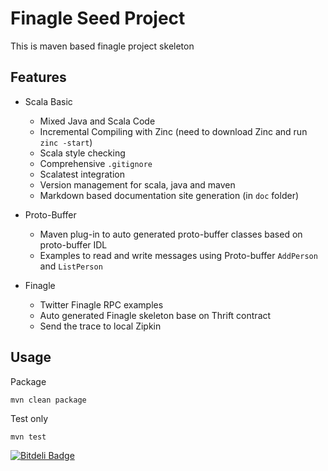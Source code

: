 # Finagle Seed Project

This is maven based finagle project skeleton


## Features

* Scala Basic
    * Mixed Java and Scala Code
    * Incremental Compiling with Zinc (need to download Zinc and run `zinc -start`)
    * Scala style checking
    * Comprehensive `.gitignore`
    * Scalatest integration
    * Version management for scala, java and maven
    * Markdown based documentation site generation (in `doc` folder)
* Proto-Buffer
    * Maven plug-in to auto generated proto-buffer classes based on proto-buffer IDL
    * Examples to read and write messages using Proto-buffer `AddPerson` and `ListPerson`

* Finagle
    * Twitter Finagle RPC examples 
    * Auto generated Finagle skeleton base on Thrift contract
    * Send the trace to local Zipkin



## Usage

Package

```
mvn clean package
```

Test only

```
mvn test
```





[![Bitdeli Badge](https://d2weczhvl823v0.cloudfront.net/tongqqiu/finagle-seed/trend.png)](https://bitdeli.com/free "Bitdeli Badge")

